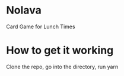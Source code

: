 # Nolava
Card Game for Lunch Times

# How to get it working
Clone the repo, go into the directory, run yarn
